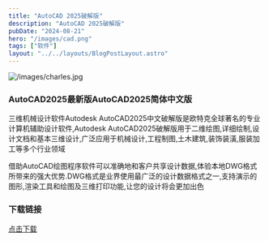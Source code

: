 ```yaml
---
title: "AutoCAD 2025破解版"
description: "AutoCAD 2025破解版"
pubDate: "2024-08-21"
hero: "/images/cad.png"
tags: ["软件"]
layout: "../../layouts/BlogPostLayout.astro"
---
```


![/images/charles.jpg](/images/1711464005-1.png)

### AutoCAD2025最新版AutoCAD2025简体中文版

三维机械设计软件Autodesk AutoCAD2025中文破解版是欧特克全球著名的专业计算机辅助设计软件,Autodesk AutoCAD2025破解版用于二维绘图,详细绘制,设计文档和基本三维设计,广泛应用于机械设计,工程制图,土木建筑,装饰装潢,服装加工等多个行业领域

借助AutoCAD绘图程序软件可以准确地和客户共享设计数据,体验本地DWG格式所带来的强大优势.DWG格式是业界使用最广泛的设计数据格式之一,支持演示的图形,渲染工具和绘图及三维打印功能,让您的设计将会更加出色

### 下载链接

[点击下载](https://file.xiaobaoku.cc/AutoCAD%202025.rar)
